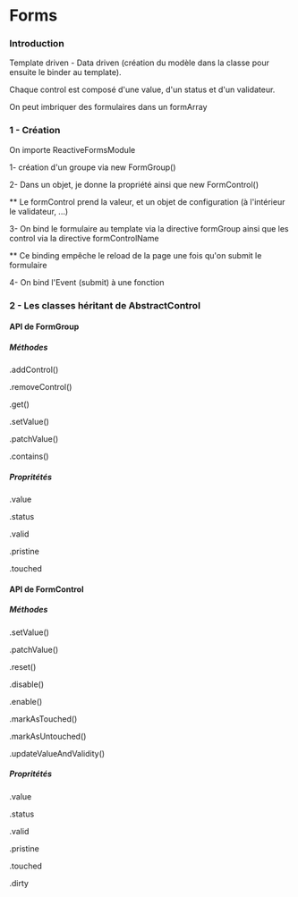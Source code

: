 # Forms

### Introduction

Template driven - Data driven (création du modèle dans la classe pour ensuite le binder au template).

Chaque control est composé d'une value, d'un status et d'un validateur.

On peut imbriquer des formulaires dans un formArray


### 1 - Création

On importe ReactiveFormsModule

1- création d'un groupe via new FormGroup()

2- Dans un objet, je donne la propriété ainsi que new FormControl()

** Le formControl prend la valeur, et un objet de configuration (à l'intérieur le validateur, ...)

3- On bind le formulaire au template via la directive formGroup ainsi que les control via la directive formControlName

** Ce binding empêche le reload de la page une fois qu'on submit le formulaire

4- On bind l'Event (submit) à une fonction

### 2 - Les classes héritant de AbstractControl

#### API de FormGroup

##### Méthodes

.addControl()

.removeControl()

.get()

.setValue()

.patchValue()

.contains()

##### Propritétés

.value

.status

.valid

.pristine

.touched


#### API de FormControl

##### Méthodes

.setValue()

.patchValue()

.reset()

.disable()

.enable()

.markAsTouched()

.markAsUntouched()

.updateValueAndValidity()

##### Propritétés

.value

.status

.valid

.pristine

.touched

.dirty
